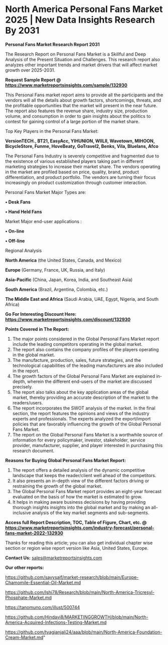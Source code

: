 # North America Personal Fans Market 2025 | New Data Insights Research By 2031

<strong>Personal Fans Market Research Report 2031</strong>

The Research Report on Personal Fans Market is a Skillful and Deep Analysis of the Present Situation and Challenges. This research report also analyzes other important trends and market drivers that will affect market growth over 2025-2031.

<strong>Request Sample Report @ <a href=https://www.marketreportsinsights.com/sample/132930>https://www.marketreportsinsights.com/sample/132930</a></strong>

This Personal Fans market report aims to provide all the participants and the vendors will all the details about growth factors, shortcomings, threats, and the profitable opportunities that the market will present in the near future. The report also features the revenue share, industry size, production volume, and consumption in order to gain insights about the politics to contest for gaining control of a large portion of the market share.

Top Key Players in the Personal Fans Market:

<strong>VersionTECH., BT21, EasyAcc, YIHUNION, WIILII, Wavetown, MIHOON, BicycleStore, Funme, HoveBeaty, GoTravel2, Benks, Vila, Bluelans, Afco</strong>

The Personal Fans Industry is severely competitive and fragmented due to the existence of various established players taking part in different marketing strategies to increase their market share. The vendors operating in the market are profiled based on price, quality, brand, product differentiation, and product portfolio. The vendors are turning their focus increasingly on product customization through customer interaction.

Personal Fans Market Major Types are:

<strong>• Desk Fans

• Hand Held Fans</strong>

Market Major end-user applications :

<strong>• On-line

• Off-line</strong>

Regional Analysis

</u><strong><b>North America</b></strong> (the United States, Canada, and Mexico)

<strong><b>Europe </b></strong>(Germany, France, UK, Russia, and Italy)

<strong><b>Asia-Pacific</b></strong> (China, Japan, Korea, India, and Southeast Asia)

<strong><b>South America</b></strong> (Brazil, Argentina, Colombia, etc.)

<strong><b>The Middle East and Africa</b></strong> (Saudi Arabia, UAE, Egypt, Nigeria, and South Africa)

<strong>Go For Interesting Discount Here: <a href=https://www.marketreportsinsights.com/discount/132930>https://www.marketreportsinsights.com/discount/132930</a></strong>

<strong>Points Covered in The Report:</strong>
<ol>
  <li>The major points considered in the Global Personal Fans Market report include the leading competitors operating in the global market.</li>
  <li>The report also contains the company profiles of the players operating in the global market.</li>
  <li>The manufacture, production, sales, future strategies, and the technological capabilities of the leading manufacturers are also included in the report.</li>
  <li>The growth factors of the Global Personal Fans Market are explained in-depth, wherein the different end-users of the market are discussed precisely.</li>
  <li>The report also talks about the key application areas of the global market, thereby providing an accurate description of the market to the readers/users.</li>
  <li>The report incorporates the SWOT analysis of the market. In the final section, the report features the opinions and views of the industry experts and professionals. The experts analyzed the export/import policies that are favorably influencing the growth of the Global Personal Fans Market.</li>
  <li>The report on the Global Personal Fans Market is a worthwhile source of information for every policymaker, investor, stakeholder, service provider, manufacturer, supplier, and player interested in purchasing this research document.</li>
</ol>
<strong>Reasons for Buying Global Personal Fans Market Report:</strong>

<ol>
  <li>The report offers a detailed analysis of the dynamic competitive landscape that keeps the reader/client well ahead of the competitors.</li>
  <li>It also presents an in-depth view of the different factors driving or restraining the growth of the global market.</li>
  <li>The Global Personal Fans Market report provides an eight-year forecast evaluated on the basis of how the market is estimated to grow.</li>
  <li>It helps in making aware business decisions by having providing thorough insights insights into the global market and by making an all-inclusive analysis of the key market segments and sub-segments.</li>
</ol>
<strong>Access full Report Description, TOC, Table of Figure, Chart, etc. @ <a href=https://www.marketreportsinsights.com/industry-forecast/personal-fans-market-2022-132930>https://www.marketreportsinsights.com/industry-forecast/personal-fans-market-2022-132930</a></strong>


Thanks for reading this article; you can also get individual chapter wise section or region wise report version like Asia, United States, Europe.

<strong>Contact Us:</strong>
sales@marketreportsinsights.com

<strong>Our other reports:</strong>

<a href=https://github.com/sayysaif/market-research/blob/main/Europe-Chamomile-Essential-Oil-Market.md>https://github.com/sayysaif/market-research/blob/main/Europe-Chamomile-Essential-Oil-Market.md</a>

<a href=https://github.com/Ishi78/Research/blob/main/North-America-Tricresyl-Phosphate-Market.md>https://github.com/Ishi78/Research/blob/main/North-America-Tricresyl-Phosphate-Market.md</a>

<a href=https://tanomuno.com/illust/500744>https://tanomuno.com/illust/500744</a>

<a href=https://github.com/Hindavi8/MARKETINGGROWTH/blob/main/North-America-Acquired-Infections-Testing-Market.md>https://github.com/Hindavi8/MARKETINGGROWTH/blob/main/North-America-Acquired-Infections-Testing-Market.md</a>

<a href=https://github.com/tyagianjali24/aaa/blob/main/North-America-Foundation-Cream-Market.md>https://github.com/tyagianjali24/aaa/blob/main/North-America-Foundation-Cream-Market.md</a>"
